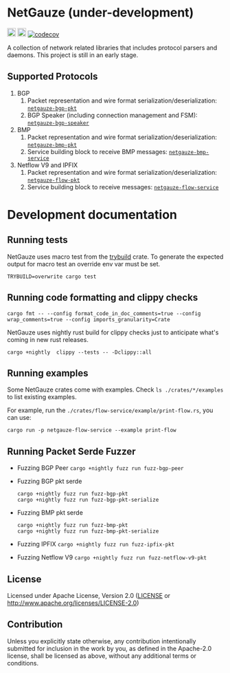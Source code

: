 # NetGauze (under-development)

[<img alt="github" src="https://img.shields.io/badge/github-netgauze/netgauze-8da0cb??style=for-the-badge&labelColor=555555&logo=github" height="20">](https://github.com/NetGauze/NetGauze)
[<img alt="build status" src="https://img.shields.io/github/actions/workflow/status/NetGauze/NetGauze/ci.yml?branch=main&style=for-the-badge" height="20">](https://github.com/NetGauze/NetGauze/actions?query=branch%3Amain)
[![codecov](https://codecov.io/gh/NetGauze/NetGauze/graph/badge.svg?token=QYU92L6YZJ)](https://codecov.io/gh/NetGauze/NetGauze)

A collection of network related libraries that includes protocol parsers and daemons.
This project is still in an early stage.

## Supported Protocols

1. BGP
    1. Packet representation and wire format
       serialization/deserialization: [`netgauze-bgp-pkt`](crates/bgp-pkt/README.md)
    2. BGP Speaker (including connection management and FSM): [`netgauze-bgp-speaker`](crates/bgp-speaker/README.md)
2. BMP
    1. Packet representation and wire format
       serialization/deserialization: [`netgauze-bmp-pkt`](crates/bmp-pkt/README.md)
    2. Service building block to receive BMP messages: [`netgauze-bmp-service`](crates/bmp-service/README.md)
3. Netflow V9 and IPFIX
    1. Packet representation and wire format
       serialization/deserialization: [`netgauze-flow-pkt`](crates/flow-pkt/README.md)
    2. Service building block to receive messages: [`netgauze-flow-service`](crates/flow-service/README.md)

# Development documentation

## Running tests

NetGauze uses macro test from the [trybuild](https://crates.io/crates/trybuild) crate. To generate the expected output
for macro test an override env var must be set.

```TRYBUILD=overwrite cargo test```

## Running code formatting and clippy checks

```cargo fmt -- --config format_code_in_doc_comments=true --config wrap_comments=true --config imports_granularity=Crate```

NetGauze uses nightly rust build for clippy checks just to anticipate what's coming in new rust releases.

```cargo +nightly  clippy --tests -- -Dclippy::all```

## Running examples

Some NetGauze crates come with examples. Check `ls ./crates/*/examples` to list existing examples.

For example, run the `./crates/flow-service/example/print-flow.rs`, you can use:

```cargo run -p netgauze-flow-service --example print-flow```

## Running Packet Serde Fuzzer

- Fuzzing BGP Peer
  ```cargo +nightly fuzz run fuzz-bgp-peer```

- Fuzzing BGP pkt serde
  ```
  cargo +nightly fuzz run fuzz-bgp-pkt
  cargo +nightly fuzz run fuzz-bgp-pkt-serialize
  ```

- Fuzzing BMP pkt serde
  ```
  cargo +nightly fuzz run fuzz-bmp-pkt
  cargo +nightly fuzz run fuzz-bmp-pkt-serialize
  ```

- Fuzzing IPFIX
  ```cargo +nightly fuzz run fuzz-ipfix-pkt```

- Fuzzing Netflow V9
  ```cargo +nightly fuzz run fuzz-netflow-v9-pkt```

## License

Licensed under Apache License, Version 2.0 ([LICENSE](LICENSE) or http://www.apache.org/licenses/LICENSE-2.0)

## Contribution

Unless you explicitly state otherwise, any contribution intentionally submitted
for inclusion in the work by you, as defined in the Apache-2.0 license, shall be
licensed as above, without any additional terms or conditions.
